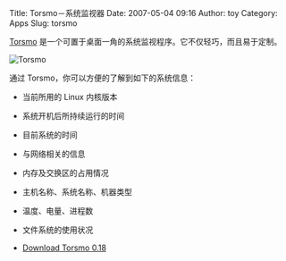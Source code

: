 Title: Torsmo－系统监视器
Date: 2007-05-04 09:16
Author: toy
Category: Apps
Slug: torsmo

[Torsmo](http://torsmo.sourceforge.net/)
是一个可置于桌面一角的系统监视程序。它不仅轻巧，而且易于定制。

![Torsmo](http://i.linuxtoy.org/i/2007/05/torsmo.png)

通过 Torsmo，你可以方便的了解到如下的系统信息：

-   当前所用的 Linux 内核版本
-   系统开机后所持续运行的时间
-   目前系统的时间
-   与网络相关的信息
-   内存及交换区的占用情况
-   主机名称、系统名称、机器类型
-   温度、电量、进程数
-   文件系统的使用状况

- [Download Torsmo
0.18](http://sourceforge.net/project/showfiles.php?group_id=108594)
